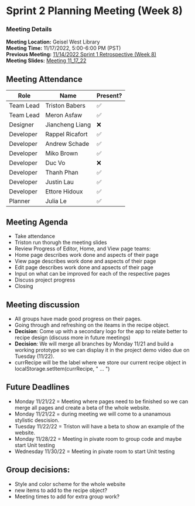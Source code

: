 # Sprint 2 Planning Meeting (Week 8)
### Meeting Details
**Meeting Location:** Geisel West Library  
**Meeting Time:** 11/17/2022, 5:00-6:00 PM (PST)  
**Previous Meeting:** [11/14/2022 Sprint 1 Retrospective (Week 8)](https://github.com/cse110-sp21-group36/cse110-sp21-group36/blob/main/admin/meetings/111422-Sprint-Retrospective-01-Week8.md)  
**Meeting Slides:** [Meeting 11_17_22](https://github.com/cse110-sp21-group36/cse110-sp21-group36/blob/main/admin/meeting%20slides/Group%2036%20Meeting%2011_17_22.pdf)  

## Meeting Attendance
| Role | Name | Present? |
| --- | --- | --- |
| Team Lead | Triston Babers |✅|
| Team Lead | Meron Asfaw |✅|
| Designer | Jiancheng Liang |❌|
| Developer | Rappel Ricafort |✅|
| Developer | Andrew Schade |✅|
| Developer | Miko Brown |✅|
| Developer | Duc Vo |❌|
| Developer | Thanh Phan |✅|
| Developer | Justin Lau |✅|
| Developer | Ettore Hidoux |✅|
| Planner | Julia Le |✅|

## Meeting Agenda
- Take attendance
- Triston run thorugh the meeting slides
- Review Progress of Editor, Home, and View page teams:
- Home page describes work done and aspects of their page
- View page describes work done and aspects of their page
- Edit page describes work done and apsects of their page
- Input on what can be improved for each of the respective pages
- Discuss project progress
- Closing

## Meeting discussion
- All groups have made good progress on their pages.
- Going through and refreshing on the iteams in the recipe object.
- **Decision**: Come up with a secondary logo for the app to relate better to recipe design (discuss more in future meetings)
- **Decision**: We will merge all branches by Monday 11/21 and build a working prototype so we can display it in the project demo video due on Tuesday (11/22).
- currRecipe will be the label where we store our current recipe object in localStorage.setItem(currRecipe, " ... ")

## Future Deadlines
- Monday 11/21/22 = Meeting where pages need to be finished so we can merge all pages and create a beta of the whole website.
- Monday 11/21/22 = during meeting we will come to a unanamous stylistic descision.
- Tuesday 11/22/22 = Triston will have a beta to show an example of the website.
- Monday 11/28/22 = Meeting in pivate room to group code and maybe start Unit testing
- Wednesday 11/30/22 = Meeting in pivate room to start Unit testing

## Group decisions:
 - Style and color scheme for the whole website
 - new items to add to the recipe object?
 - Meeting times to add for extra group work?
 
